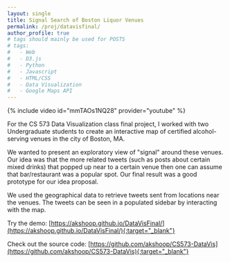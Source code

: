 ```yaml
---
layout: single
title: Signal Search of Boston Liquor Venues
permalink: /proj/datavisfinal/
author_profile: true
# tags should mainly be used for POSTS
# tags:
#   - Web
#   - D3.js
#   - Python
#   - Javascript
#   - HTML/CSS
#   - Data Visualization
#   - Google Maps API
---
```


{% include video id="mmTAOs1NQ28" provider="youtube" %}

For the CS 573 Data Visualization class final project, I worked with two Undergraduate students to create an interactive map of certified alcohol-serving venues in the city of Boston, MA. 

We wanted to present an exploratory view of "signal" around these venues. Our idea was that the more related tweets (such as posts about certain mixed drinks) that popped up near to a certain venue then one can assume that bar/restaurant was a popular spot. Our final result was a good prototype for our idea proposal.

We used the geographical data to retrieve tweets sent from locations near the venues. The tweets can be seen in a populated sidebar by interacting with the map.

Try the demo: [https://akshoop.github.io/DataVisFinal/](https://akshoop.github.io/DataVisFinal/){:target="_blank"}

Check out the source code: [https://github.com/akshoop/CS573-DataVis](https://github.com/akshoop/CS573-DataVis){:target="_blank"}
